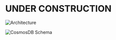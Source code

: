 # UNDER CONSTRUCTION

![Architecture](https://raw.githubusercontent.com/leolumicrosoft/ADTUI/master/azureiotrocksB2C/designFiles/architeture.drawio.svg)

![CosmosDB Schema](https://raw.githubusercontent.com/leolumicrosoft/ADTUI/master/azureiotrocksB2C/designFiles/cosmosDBDesign.drawio.svg)
